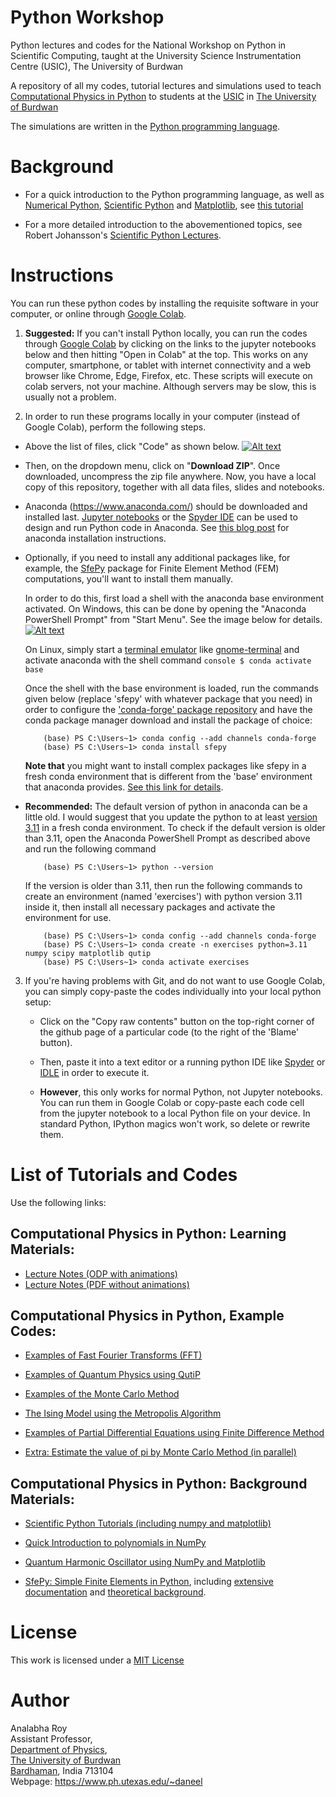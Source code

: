 Python Workshop
============================================

Python lectures and codes for the National Workshop on Python in Scientific Computing, taught at the University Science Instrumentation Centre (USIC), The University of Burdwan

A repository of all my codes, tutorial lectures and simulations used to teach [Computational Physics in Python](https://www.buruniv.ac.in/usic/Python%20Flyer2023.pdf) to students at the 
[USIC](https://www.buruniv.ac.in/usic/index.html) in [The University of Burdwan](https://www.buruniv.ac.in/)

The simulations are written in the [Python programming language](https://www.python.org/about/gettingstarted/).

Background
=========================

* For a quick introduction to the Python programming language, as well as [Numerical Python](https://numpy.org), [Scientific Python](https://scipy.org) and [Matplotlib](https://matplotlib.org), see [this tutorial](https://cs231n.github.io/python-numpy-tutorial/)

* For a more detailed introduction to the abovementioned topics, see Robert Johansson's [Scientific Python Lectures](https://github.com/jrjohansson/scientific-python-lectures).

# Instructions

You can run these python codes by installing the requisite software in your computer, or online through [Google Colab](https://colab.research.google.com/).

1. **Suggested:** If you can't install Python locally, you can run the codes through [Google Colab](https://colab.research.google.com/) by clicking on the links to the jupyter notebooks below and then hitting "Open in Colab" at the top. This works on any computer, smartphone, or tablet with internet connectivity and a web browser like Chrome, Edge, Firefox, etc. These scripts will execute on colab servers, not your machine. Although servers may be slow, this is usually not a problem.

2. In order to run these programs locally in your computer (instead of Google Colab), perform the following steps.

 * Above the list of files, click "Code" as shown below.
       [![Alt text](https://culttech.com/wp-content/uploads/2021/07/code.png)](https://culttech.com/wp-content/uploads/2021/07/code.png)
* Then, on the dropdown menu, click on "**Download ZIP**". Once downloaded, uncompress the zip file anywhere. Now, you have a local copy of this repository, together with all data files, slides and notebooks.

 * Anaconda (https://www.anaconda.com/) should be downloaded and installed last. [Jupyter notebooks](https://jupyter.org/) or the [Spyder IDE](https://www.spyder-ide.org/) can be used to design and run Python code in Anaconda. See [this blog post](https://fangohr.github.io/blog/installation-of-python-spyder-numpy-sympy-scipy-pytest-matplotlib-via-anaconda.html) for anaconda installation instructions.
            
 * Optionally, if you need to install any additional packages like, for example, the [SfePy](https://sfepy.org/) package for Finite Element Method (FEM) computations, you'll want to install them manually. 
     
     In order to do this, first load a shell with the anaconda base environment activated. On Windows, this can be done by opening the "Anaconda PowerShell Prompt" from "Start Menu". See the image below for details.
	[![Alt text](https://shaileshjha.com/wp-content/uploads/2020/03/windows_start_menu_anaconda_powershell_prompt.jpg)](https://shaileshjha.com/wp-content/uploads/2020/03/windows_start_menu_anaconda_powershell_prompt.jpg)

    On Linux, simply start a [terminal emulator](https://www.linfo.org/terminal_window.html) like [gnome-terminal](https://help.ubuntu.com/community/GnomeTerminal) and activate anaconda with the shell command
		```console
		$ conda activate base
		```
		
	Once the shell with the base environment is loaded, run the commands given below (replace 'sfepy' with whatever package that you need) in order to configure the ['conda-forge' package repository](https://conda-forge.org/) and have the conda package manager download and install the package of choice:
	```console
		(base) PS C:\Users~1> conda config --add channels conda-forge
		(base) PS C:\Users~1> conda install sfepy
	```
	**Note that** you might want to install complex packages like sfepy in a fresh conda environment that is different from the 'base' environment that anaconda provides. [See this link for details](https://docs.conda.io/projects/conda/en/latest/user-guide/tasks/manage-environments.html).
   
* **Recommended:** The default version of python in anaconda can be a little old. I would suggest that you update the python to at least [version 3.11](https://www.python.org/downloads/release/python-3110/) in a fresh conda environment. To check if the default version is older than 3.11, open the Anaconda PowerShell Prompt as described above and run the following command

   ```console
	   (base) PS C:\Users~1> python --version
   ```
	  
    If the version is older than 3.11, then run the following commands to create an environment (named 'exercises') with python version 3.11 inside it, then install all necessary packages and activate the environment for use.
    
	```console
    	(base) PS C:\Users~1> conda config --add channels conda-forge
    	(base) PS C:\Users~1> conda create -n exercises python=3.11 numpy scipy matplotlib qutip
    	(base) PS C:\Users~1> conda activate exercises
	```
3. If you're having problems with Git, and do not want to use Google Colab, you can simply copy-paste the codes individually into your local python setup:
   
   * Click on the "Copy raw contents" button on the top-right corner of the github page of a particular code (to the right of the 'Blame' button).
   
   * Then, paste it into a text editor or a running python IDE like [Spyder](https://www.spyder-ide.org/) or [IDLE](https://docs.python.org/3.11/library/idle.html) in order to execute it. 
   
   * **However**, this only works for normal Python, not Jupyter notebooks. You can run them in Google Colab or copy-paste each code cell from the jupyter notebook to a local Python file on your device. In standard Python, IPython magics won't work, so delete or rewrite them.

List of Tutorials and Codes
=========================

Use the following links:

## Computational Physics in Python: Learning Materials:

* [Lecture Notes (ODP with animations)](Lecture_Notes.odp) 
* [Lecture Notes (PDF without animations)](Lecture_Notes.pdf)


## Computational Physics in Python, Example Codes:

* [Examples of Fast Fourier Transforms (FFT)](FFT.ipynb)
* [Examples of Quantum Physics using QutiP](QUTIP.ipynb)
* [Examples of the Monte Carlo Method](MC.ipynb)
* [The Ising Model using the Metropolis Algorithm](Metrop_Ising.ipynb)
* [Examples of Partial Differential Equations using Finite Difference Method](PDE_FDM.ipynb)

* [Extra: Estimate the value of pi by Monte Carlo Method (in parallel)](parallel_pi.py)

## Computational Physics in Python: Background Materials:

* [Scientific Python Tutorials (including numpy and matplotlib)](https://github.com/hariseldon99/scientific-python-lectures)

* [Quick Introduction to polynomials in NumPy](https://kitchingroup.cheme.cmu.edu/blog/2013/01/22/Polynomials-in-python/)

* [Quantum Harmonic Oscillator using NumPy and Matplotlib](https://github.com/hariseldon99/Quantum-Harmonic-Numpy)

* [SfePy: Simple Finite Elements in Python](https://sfepy.org/), including [extensive documentation](https://sfepy.org/doc-devel/documentation.html) and [theoretical background](https://sfepy.org/doc-devel/theory.html).

License
=======

This work is licensed under a [MIT License](LICENSE)

Author
=======

Analabha Roy  
Assistant Professor,  
[Department of Physics](https://sites.google.com/a/phys.buruniv.ac.in/physics/),  
[The University of Burdwan](https://www.buruniv.ac.in/)  
[Bardhaman](https://en.wikivoyage.org/wiki/Bardhaman), India 713104  
Webpage: https://www.ph.utexas.edu/~daneel
